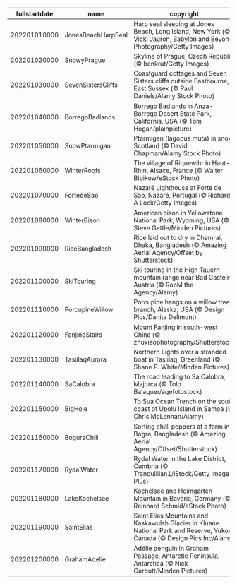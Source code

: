 |fullstartdate|name|copyright|title|image|
|--|--|--|--|--|
202201010000|JonesBeachHarpSeal|Harp seal sleeping at Jones Beach, Long Island, New York (© Vicki Jauron, Babylon and Beyond Photography/Getty Images)|Napping away New Year’s Day|![](/en-GB/2022/01/202201010000JonesBeachHarpSeal.jpg)|
202201020000|SnowyPrague|Skyline of Prague, Czech Republic (© benkrut/Getty Images)|Inspiring spires|![](/en-GB/2022/01/202201020000SnowyPrague.jpg)|
202201030000|SevenSistersCliffs|Coastguard cottages and Seven Sisters cliffs outside Eastbourne, East Sussex (© Paul Daniels/Alamy Stock Photo)|The white cliffs of... East Sussex|![](/en-GB/2022/01/202201030000SevenSistersCliffs.jpg)|
202201040000|BorregoBadlands|Borrego Badlands in Anza-Borrego Desert State Park, California, USA (© Tom Hogan/plainpicture)|Sunset in the badlands|![](/en-GB/2022/01/202201040000BorregoBadlands.jpg)|
202201050000|SnowPtarmigan|Ptarmigan (lagopus muta) in snow, Scotland (© David Chapman/Alamy Stock Photo)|Winter coat weather|![](/en-GB/2022/01/202201050000SnowPtarmigan.jpg)|
202201060000|WinterRoofs|The village of Riquewihr in Haut-Rhin, Alsace, France (© Walter Bibikow/eStock Photo)|Rooftops of Riquewihr|![](/en-GB/2022/01/202201060000WinterRoofs.jpg)|
202201070000|FortedeSao|Nazaré Lighthouse at Forte de São, Nazaré, Portugal (© Richard A Lock/Getty Images)|Big wave season|![](/en-GB/2022/01/202201070000FortedeSao.jpg)|
202201080000|WinterBison|American bison in Yellowstone National Park, Wyoming, USA (© Steve Gettle/Minden Pictures)|Bundle up, bison|![](/en-GB/2022/01/202201080000WinterBison.jpg)|
202201090000|RiceBangladesh|Rice laid out to dry in Dhamrai, Dhaka, Bangladesh (© Amazing Aerial Agency/Offset by Shutterstock)|Sun-dried rice|![](/en-GB/2022/01/202201090000RiceBangladesh.jpg)|
202201100000|SkiTouring|Ski touring in the High Tauern mountain range near Bad Gastein, Austria (© RooM the Agency/Alamy)|Off-piste in Austria|![](/en-GB/2022/01/202201100000SkiTouring.jpg)|
202201110000|PorcupineWillow|Porcupine hangs on a willow tree branch, Alaska, USA (© Design Pics/Danita Delimont)|Quills in the willow|![](/en-GB/2022/01/202201110000PorcupineWillow.jpg)|
202201120000|FanjingStairs|Mount Fanjing in south-west China (© zhuxiaophotography/Shutterstock)|Building temples in the sky|![](/en-GB/2022/01/202201120000FanjingStairs.jpg)|
202201130000|TasiilaqAurora|Northern Lights over a stranded boat in Tasiilaq, Greenland (© Shane P. White/Minden Pictures)|Emerald skies over Greenland|![](/en-GB/2022/01/202201130000TasiilaqAurora.jpg)|
202201140000|SaCalobra|The road leading to Sa Calobra, Majorca (© Tolo Balaguer/agefotostock)|The ups and downs of Majorca|![](/en-GB/2022/01/202201140000SaCalobra.jpg)|
202201150000|BigHole|To Sua Ocean Trench on the south coast of Upolu Island in Samoa (© Chris McLennan/Alamy)|An inland ocean|![](/en-GB/2022/01/202201150000BigHole.jpg)|
202201160000|BoguraChili|Sorting chilli peppers at a farm in Bogra, Bangladesh (© Amazing Aerial Agency/Offset/Shutterstock)|An extra-spicy extravaganza|![](/en-GB/2022/01/202201160000BoguraChili.jpg)|
202201170000|RydalWater|Rydal Water in the Lake District, Cumbria (© Tranquillian1/iStock/Getty Images Plus)|Winter on Rydal Water|![](/en-GB/2022/01/202201170000RydalWater.jpg)|
202201180000|LakeKochelsee|Kochelsee and Heimgarten Mountain in Bavaria, Germany (© Reinhard Schmid/eStock Photo)|Frosty days in Bavaria|![](/en-GB/2022/01/202201180000LakeKochelsee.jpg)|
202201190000|SaintElias|Saint Elias Mountains and Kaskawulsh Glacier in Kluane National Park and Reserve, Yukon, Canada (© Design Pics Inc/Alamy)|An ice road for giants?|![](/en-GB/2022/01/202201190000SaintElias.jpg)|
202201200000|GrahamAdelie|Adélie penguin in Graham Passage, Antarctic Peninsula, Antarctica (© Nick Garbutt/Minden Pictures)|Flightless fancy|![](/en-GB/2022/01/202201200000GrahamAdelie.jpg)|
